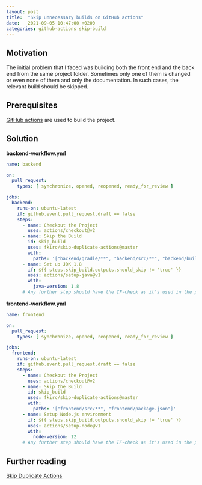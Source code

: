 ```yaml
---
layout: post
title:  "Skip unnecessary builds on GitHub actions"
date:   2021-09-05 10:47:00 +0200
categories: github-actions skip-build
---
```


## Motivation

The initial problem that I faced was building both the front end and the back end from the same
project folder. Sometimes only one of them is changed or even none of them and only the
documentation. In such cases, the relevant build should be skipped.

## Prerequisites

[GitHub actions](https://github.com/features/actions) are used to build the project.

## Solution

**backend-workflow.yml**
```yaml
name: backend

on:
  pull_request:
    types: [ synchronize, opened, reopened, ready_for_review ]

jobs:
  backend:
    runs-on: ubuntu-latest
    if: github.event.pull_request.draft == false
    steps:
      - name: Checkout the Project
        uses: actions/checkout@v2
      - name: Skip the Build
        id: skip_build
        uses: fkirc/skip-duplicate-actions@master
        with:
          paths: '["backend/gradle/**", "backend/src/**", "backend/build.gradle", "backend/gradle.properties", "backend/settings.gradle"]'
      - name: Set up JDK 1.8
        if: ${{ steps.skip_build.outputs.should_skip != 'true' }}
        uses: actions/setup-java@v1
        with:
          java-version: 1.8
      # Any further step should have the IF-check as it's used in the previous step
``` 

**frontend-workflow.yml**
```yaml
name: frontend

on:
  pull_request:
    types: [ synchronize, opened, reopened, ready_for_review ]

jobs:
  frontend:
    runs-on: ubuntu-latest
    if: github.event.pull_request.draft == false
    steps:
      - name: Checkout the Project
        uses: actions/checkout@v2
      - name: Skip the Build
        id: skip_build
        uses: fkirc/skip-duplicate-actions@master
        with:
          paths: '["frontend/src/**", "frontend/package.json"]'
      - name: Setup Node.js environment
        if: ${{ steps.skip_build.outputs.should_skip != 'true' }}
        uses: actions/setup-node@v1
        with:
          node-version: 12
      # Any further step should have the IF-check as it's used in the previous step
``` 

## Further reading

[Skip Duplicate Actions](https://github.com/fkirc/skip-duplicate-actions#skip-duplicate-actions)
